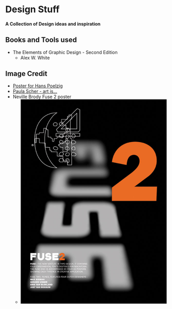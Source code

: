 # Design Stuff
#### A Collection of Design ideas and inspiration

## Books and Tools used

- The Elements of Graphic Design - Second Edition
  - Alex W. White


## Image Credit
- [Poster for Hans Poelzig](https://www.moma.org/collection/works/5101)
- [Paula Scher - art is...](http://images.lib.ncsu.edu/luna/servlet/detail/NCSULIB~1~1~105880~179670:School-of-Visual-Arts-Poster--Art-I)
- Neville Brody Fuse 2 poster
  - ![alt text](./images/fuse_2.jpg "Fuse 2 Poster By Neville Brody")
